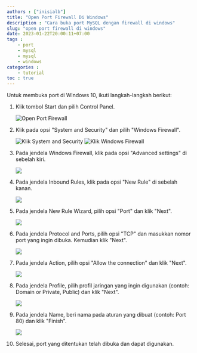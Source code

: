 ```yaml
---
authors : ["inisialb"]
title: "Open Port Firewall Di Windows"
description : "Cara buka port MySQL dengan firewall di windows"
slug: "open port firewall di windows"
date: 2023-01-22T20:00:11+07:00
tags : 
    - port
    - mysql
    - mysql
    - windows
categories : 
    - tutorial
toc : true
---
```


Untuk membuka port di Windows 10, ikuti langkah-langkah berikut:

1. Klik tombol Start dan pilih Control Panel.
   
   ![Open Port Firewall](https://i.imgur.com/njqQBov.png "Cari dan Pilih Control Panel")

2. Klik pada opsi "System and Security" dan pilih "Windows Firewall".

    ![](https://i.imgur.com/2U4tbWW.png "Klik System and Security")
    ![](https://i.imgur.com/WfxzrxR.png "Klik Windows Firewall")

3. Pada jendela Windows Firewall, klik pada opsi "Advanced settings" di sebelah kiri.

    ![](https://i.imgur.com/kSIBcjn.png)

4. Pada jendela Inbound Rules, klik pada opsi "New Rule" di sebelah kanan.

    ![](https://i.imgur.com/LBLQUqT.png)

5. Pada jendela New Rule Wizard, pilih opsi "Port" dan klik "Next".

    ![](https://i.imgur.com/aaQVok1.png)

6. Pada jendela Protocol and Ports, pilih opsi "TCP" dan masukkan nomor port yang ingin dibuka. Kemudian klik "Next".

    ![](https://i.imgur.com/JyATOTl.png)

7. Pada jendela Action, pilih opsi "Allow the connection" dan klik "Next".

    ![](https://imgur.com/Lw483P5.png)

8. Pada jendela Profile, pilih profil jaringan yang ingin digunakan (contoh: Domain or Private, Public) dan klik "Next".

    ![](https://imgur.com/0OASPXf.png)

9.  Pada jendela Name, beri nama pada aturan yang dibuat (contoh: Port 80) dan klik "Finish".

    ![](https://imgur.com/4lgaxIT.png)

10. Selesai, port yang ditentukan telah dibuka dan dapat digunakan.
